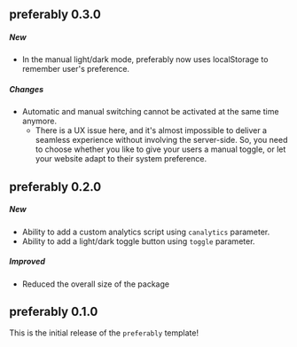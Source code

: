 ## preferably 0.3.0

##### New

- In the manual light/dark mode, preferably now uses localStorage to remember user's preference.

##### Changes

- Automatic and manual switching cannot be activated at the same time anymore.
	- There is a UX issue here, and it's almost impossible to deliver a seamless experience without involving the server-side. So, you need to choose whether you like to give your users a manual toggle, or let your website adapt to their system preference.

## preferably 0.2.0

##### New

- Ability to add a custom analytics script using `canalytics` parameter.
- Ability to add a light/dark toggle button using `toggle` parameter.

##### Improved

- Reduced the overall size of the package

## preferably 0.1.0

This is the initial release of the `preferably` template!
